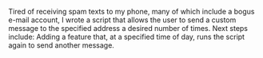Tired of receiving spam texts to my phone, many of which include a bogus e-mail account, I wrote a script that allows the user to send a custom message to the specified address a desired number of times. 
Next steps include: Adding a feature that, at a specified time of day, runs the script again to send another message. 

